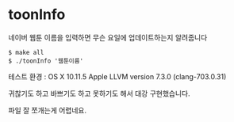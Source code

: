 # toonInfo

네이버 웹툰 이름을 입력하면 무슨 요일에 업데이트하는지 알려줍니다

```
$ make all
$ ./toonInfo '웹툰이름'
```


테스트 환경 : OS X 10.11.5 Apple LLVM version 7.3.0 (clang-703.0.31)

귀찮기도 하고 바쁘기도 하고 못하기도 해서 대강 구현했습니다.

파일 잘 쪼개는게 어렵네요.
